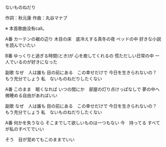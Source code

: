 ないものねだり

作詞：秋元康
作曲：丸谷マナブ

※ 本首歌曲没有call。

A番
カーテンの裾の辺り
木目の床　底冷えする真冬の夜
ベッドの中
好きな小説を読んでいたい

B番
ゆっくりと過ぎる時間(とき)が
心を癒してくれるの
慌ただしい日常の中
一人でいるのが好きになった

副歌
なぜ　人は誰も
目の前にある　この幸せだけで
今日を生きられないの？
もう充分でしょう
私　ないものねだりしたくない

A番
このまま　眠くなれば
いつの間にか　部屋の灯り点けっぱなしで
夢の中へ
微睡める自由があればいい

副歌
なぜ　人は誰も
目の前にある　この幸せだけで
今日を生きられないの？
もう充分でしょう
私　ないものねだりしたくない

A番
何かを失うなら
そこまでして欲しいものは一つもない
今　持ってる
すべてが私のすべてでいい

そう　目が覚めてもこのままでいい